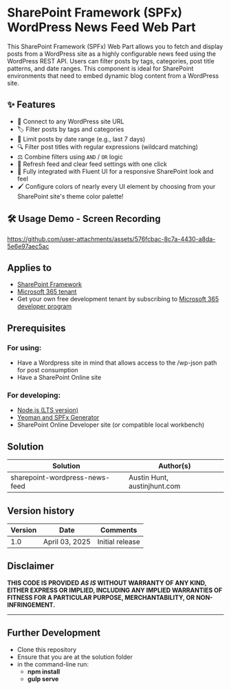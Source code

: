 # SharePoint Framework (SPFx) WordPress News Feed Web Part

This SharePoint Framework (SPFx) Web Part allows you to fetch and display posts from a WordPress site as a highly configurable news feed using the WordPress REST API. Users can filter posts by tags, categories, post title patterns, and date ranges. This component is ideal for SharePoint environments that need to embed dynamic blog content from a WordPress site.

## ✨ Features

- 🔗 Connect to any WordPress site URL
- 🏷️ Filter posts by tags and categories
- 📆 Limit posts by date range (e.g., last 7 days)
- 🔍 Filter post titles with regular expressions (wildcard matching)
- ⚖️ Combine filters using `AND` / `OR` logic
- 🔄 Refresh feed and clear feed settings with one click
- 📃 Fully integrated with Fluent UI for a responsive SharePoint look and feel
- 🖌️ Configure colors of nearly every UI element by choosing from your SharePoint site's theme color palette!


## 🛠️ Usage Demo - Screen Recording


https://github.com/user-attachments/assets/576fcbac-8c7a-4430-a8da-5e6e97aec5ac


## Applies to

- [SharePoint Framework](https://aka.ms/spfx)
- [Microsoft 365 tenant](https://docs.microsoft.com/en-us/sharepoint/dev/spfx/set-up-your-developer-tenant)
- Get your own free development tenant by subscribing to [Microsoft 365 developer program](http://aka.ms/o365devprogram)

## Prerequisites

### For using: 
- Have a Wordpress site in mind that allows access to the /wp-json path for post consumption
- Have a SharePoint Online site

### For developing:  

- [Node.js (LTS version)](https://nodejs.org/)
- [Yeoman and SPFx Generator](https://docs.microsoft.com/en-us/sharepoint/dev/spfx/set-up-your-development-environment)
- SharePoint Online Developer site (or compatible local workbench)

## Solution

| Solution    | Author(s)                                               |
| ----------- | ------------------------------------------------------- |
| sharepoint-wordpress-news-feed | Austin Hunt, austinjhunt.com |

## Version history

| Version | Date             | Comments        |
| ------- | ---------------- | --------------- | 
| 1.0     | April 03, 2025 | Initial release |

## Disclaimer

**THIS CODE IS PROVIDED _AS IS_ WITHOUT WARRANTY OF ANY KIND, EITHER EXPRESS OR IMPLIED, INCLUDING ANY IMPLIED WARRANTIES OF FITNESS FOR A PARTICULAR PURPOSE, MERCHANTABILITY, OR NON-INFRINGEMENT.**

---
 
## Further Development
- Clone this repository
- Ensure that you are at the solution folder
- in the command-line run:
  - **npm install**
  - **gulp serve** 

 
